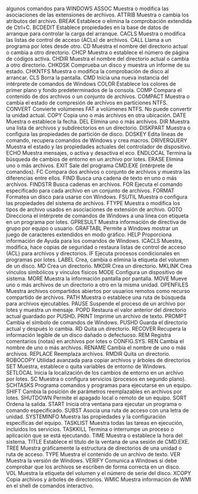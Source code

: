 algunos comandos para WINDOWS
ASSOC Muestra o modifica las asociaciones de las extensiones
de archivos.
ATTRIB Muestra o cambia los atributos del archivo.
BREAK Establece o elimina la comprobación extendida de Ctrl+C.
BCDEDIT Establece propiedades en la base de datos de arranque para
controlar la carga del arranque.
CACLS Muestra o modifica las listas de control de acceso (ACLs)
de archivos.
CALL Llama a un programa por lotes desde otro.
CD Muestra el nombre del directorio actual o cambia a otro
directorio.
CHCP Muestra o establece el número de página de códigos activa.
CHDIR Muestra el nombre del directorio actual o cambia a otro
directorio.
CHKDSK Comprueba un disco y muestra un informe de su estado.
CHKNTFS Muestra o modifica la comprobación de disco al arrancar.
CLS Borra la pantalla.
CMD Inicia una nueva instancia del intérprete de comandos
de Windows
COLOR Establece los colores de primer plano y fondo predeterminados
de la consola.
COMP Compara el contenido de dos archivos o un conjunto de archivos.
COMPACT Muestra o cambia el estado de compresión de archivos
en particiones NTFS.
CONVERT Convierte volúmenes FAT a volúmenes NTFS. No puede convertir
la unidad actual.
COPY Copia uno o más archivos en otra ubicación.
DATE Muestra o establece la fecha.
DEL Elimina uno o más archivos.
DIR Muestra una lista de archivos y subdirectorios en un
directorio.
DISKPART Muestra o configura las propiedades de partición de disco.
DOSKEY Edita líneas de comando, recupera comandos de Windows y
crea macros.
DRIVERQUERY Muestra el estado y las propiedades actuales del controlador de dispositivo.
ECHO Muestra mensajes, o activa y desactiva el eco.
ENDLOCAL Termina la búsqueda de cambios de entorno en un archivo por lotes.
ERASE Elimina uno o más archivos.
EXIT Sale del programa CMD.EXE (intérprete de comandos).
FC Compara dos archivos o conjunto de archivos y muestra las
diferencias entre ellos.
FIND Busca una cadena de texto en uno o más archivos.
FINDSTR Busca cadenas en archivos.
FOR Ejecuta el comando especificado para cada archivo en un conjunto de archivos.
FORMAT Formatea un disco para usarse con Windows.
FSUTIL Muestra o configura las propiedades del sistema de archivos.
FTYPE Muestra o modifica los tipos de archivo usados en
asociaciones de extensión de archivo.
GOTO Direcciona el intérprete de comandos de Windows a una línea con etiqueta
en un programa por lotes.
GPRESULT Muestra información de directiva de grupo por equipo o usuario.
GRAFTABL Permite a Windows mostrar un juego de caracteres extendidos
en modo gráfico.
HELP Proporciona información de Ayuda para los comandos de Windows.
ICACLS Muestra, modifica, hace copias de seguridad o restaura listas de control de acceso (ACL) para archivos y
directorios.
IF Ejecuta procesos condicionales en programas por lotes.
LABEL Crea, cambia o elimina la etiqueta del volumen de un disco.
MD Crea un directorio.
MKDIR Crea un directorio.
MKLINK Crea vínculos simbólicos y vínculos físicos
MODE Configura un dispositivo de sistema.
MORE Muestra la información pantalla por pantalla.
MOVE Mueve uno o más archivos de un directorio a otro en la
misma unidad.
OPENFILES Muestra archivos compartidos abiertos por usuarios remotos como recurso compartido de archivos.
PATH Muestra o establece una ruta de búsqueda para archivos ejecutables.
PAUSE Suspende el proceso de un archivo por lotes y muestra un mensaje.
POPD Restaura el valor anterior del directorio actual guardado
por PUSHD.
PRINT Imprime un archivo de texto.
PROMPT Cambia el símbolo de comandos de Windows.
PUSHD Guarda el directorio actual y después lo cambia.
RD Quita un directorio.
RECOVER Recupera la información legible de un disco dañado o defectuoso.
REM Registra comentarios (notas) en archivos por lotes o CONFIG.SYS.
REN Cambia el nombre de uno o más archivos.
RENAME Cambia el nombre de uno o más archivos.
REPLACE Reemplaza archivos.
RMDIR Quita un directorio.
ROBOCOPY Utilidad avanzada para copiar archivos y árboles de directorios
SET Muestra, establece o quita variables de entorno de Windows.
SETLOCAL Inicia la localización de los cambios de entorno en un archivo por lotes.
SC Muestra o configura servicios (procesos en segundo plano).
SCHTASKS Programa comandos y programas para ejecutarse en un equipo.
SHIFT Cambia la posición de parámetros reemplazables en archivos por lotes.
SHUTDOWN Permite el apagado local o remoto de un equipo.
SORT Ordena la salida.
START Inicia otra ventana para ejecutar un programa o comando especificado.
SUBST Asocia una ruta de acceso con una letra de unidad.
SYSTEMINFO Muestra las propiedades y la configuración específicas del equipo.
TASKLIST Muestra todas las tareas en ejecución, incluidos los servicios.
TASKKILL Termina o interrumpe un proceso o aplicación que se está ejecutando.
TIME Muestra o establece la hora del sistema.
TITLE Establece el título de la ventana de una sesión de CMD.EXE.
TREE Muestra gráficamente la estructura de directorios de una unidad o
ruta de acceso.
TYPE Muestra el contenido de un archivo de texto.
VER Muestra la versión de Windows.
VERIFY Comunica a Windows si debe comprobar que los archivos se escriben
de forma correcta en un disco.
VOL Muestra la etiqueta del volumen y el número de serie del disco.
XCOPY Copia archivos y árboles de directorios.
WMIC Muestra información de WMI en el shell de comandos interactivo.
